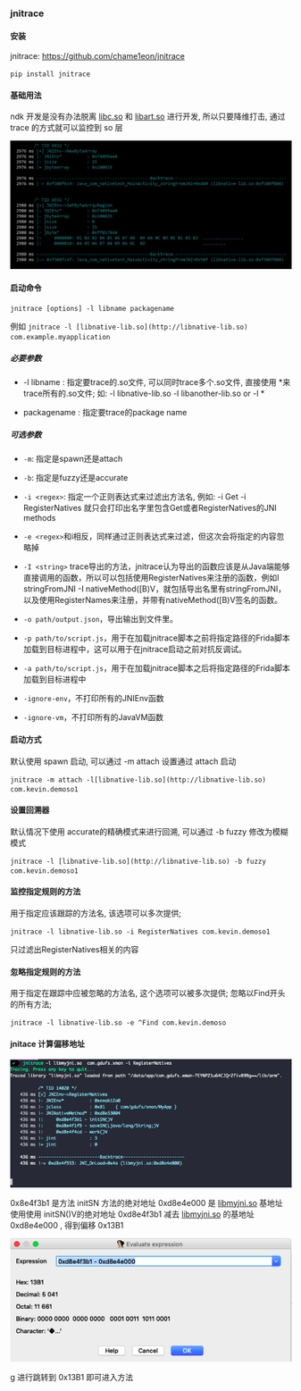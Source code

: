 ### jnitrace

#### 安装

jnitrace: https://github.com/chame1eon/jnitrace

`pip install jnitrace`


#### 基础用法

ndk 开发是没有办法脱离 [libc.so](http://libc.so) 和 
[libart.so](http://libart.so) 进行开发, 
所以只要降维打击, 通过 trace 的方式就可以监控到 so 层

![](../image/2022-02-18-084549.jpg)

#### 启动命令

`jnitrace [options] -l libname packagename`

例如 `jnitrace -l [libnative-lib.so](http://libnative-lib.so) com.example.myapplication`

##### 必要参数


- -l libname : 指定要trace的.so文件, 可以同时trace多个.so文件, 直接使用 *来trace所有的.so文件; 如: -l libnative-lib.so -l libanother-lib.so or -l *


- packagename : 指定要trace的package name



##### 可选参数


- `-m`: 指定是spawn还是attach
	
- `-b`: 指定是fuzzy还是accurate
	
- `-i <regex>`: 指定一个正则表达式来过滤出方法名, 例如: -i Get -i RegisterNatives 就只会打印出名字里包含Get或者RegisterNatives的JNI methods
	
- `-e <regex>`和i相反，同样通过正则表达式来过滤，但这次会将指定的内容忽略掉
	
- `-I <string>` trace导出的方法，jnitrace认为导出的函数应该是从Java端能够直接调用的函数，所以可以包括使用RegisterNatives来注册的函数，例如I stringFromJNI -I nativeMethod([B)V，就包括导出名里有stringFromJNI，以及使用RegisterNames来注册，并带有nativeMethod([B)V签名的函数。
	
- `-o path/output.json`，导出输出到文件里。
	
- `-p path/to/script.js`，用于在加载jnitrace脚本之前将指定路径的Frida脚本加载到目标进程中，这可以用于在jnitrace启动之前对抗反调试。
	
- `-a path/to/script.js`，用于在加载jnitrace脚本之后将指定路径的Frida脚本加载到目标进程中
	
- `-ignore-env`，不打印所有的JNIEnv函数
	
- `-ignore-vm`，不打印所有的JavaVM函数

#### 启动方式

默认使用 spawn 启动, 可以通过 -m attach 设置通过 attach 启动

`jnitrace -m attach -l[libnative-lib.so](http://libnative-lib.so) com.kevin.demoso1`

#### 设置回溯器

默认情况下使用 accurate的精确模式来进行回溯, 可以通过 -b fuzzy 修改为模糊模式

`jnitrace -l [libnative-lib.so](http://libnative-lib.so) -b fuzzy com.kevin.demoso1`

#### 监控指定规则的方法

用于指定应该跟踪的方法名, 该选项可以多次提供;

`jnitrace -l libnative-lib.so -i RegisterNatives com.kevin.demoso1`

只过滤出RegisterNatives相关的内容

#### 忽略指定规则的方法

用于指定在跟踪中应被忽略的方法名, 这个选项可以被多次提供;
忽略以Find开头的所有方法;

`jnitrace -l libnative-lib.so -e ^Find com.kevin.demoso`

#### jnitace 计算偏移地址

![2022-02-18-084555.png](../image/2022-02-18-084555.png)

0x8e4f3b1 是方法 initSN 方法的绝对地址
0xd8e4e000 是 [libmyjni.so](http://libmyjni.so) 基地址
使用使用 initSN()V的绝对地址 0xd8e4f3b1 减去 [libmyjni.so](http://libmyjni.so) 的基地址 0xd8e4e000 , 得到偏移 0x13B1

![2022-02-18-084551.png](..%2Fimage%2F2022-02-18-084551.png)

g 进行跳转到 0x13B1 即可进入方法
